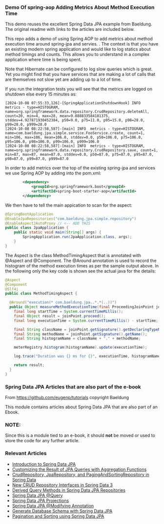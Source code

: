 
### Demo Of spring-aop Adding Metrics About Method Execution Time

This demo reuses the excellent Spring Data JPA example from Baeldung. The original readme with links to the articles
are included below.

This repo adds a demo of using Spring AOP to add metrics about method execution time around spring-jpa and servies. .
The context is that you have an existing modern spring application and would like to log statics about 
method timings and counts. This allows you to understand in a complex application where time is being spent. 

Note that Hibernate can be configured to log slow queries which is great. Yet you might find that you have 
services that are making a lot of calls that are themselves not slow yet are adding up to a lot of time. 

If you run the integration tests you will see that the metrics are logged on shutdown else every 15 minutes as: 

```text
[2024-10-08 07:55:33,126]-[SpringApplicationShutdownHook] INFO  metrics - type=HISTOGRAM, name=org.springframework.data.repository.CrudRepository.deleteAll, count=20, min=4, max=28, mean=9.888833584181375, stddev=4.927871930452384, p50=9.0, p75=11.0, p95=15.0, p98=28.0, p99=28.0, p999=28.0
[2024-10-08 08:22:58,587]-[main] INFO  metrics - type=HISTOGRAM, name=com.baeldung.jpa.simple.service.FooService.create, count=1, min=106, max=106, mean=106.0, stddev=0.0, p50=106.0, p75=106.0, p95=106.0, p98=106.0, p99=106.0, p999=106.0
[2024-10-08 08:22:58,587]-[main] INFO  metrics - type=HISTOGRAM, name=org.springframework.data.repository.CrudRepository.save, count=1, min=87, max=87, mean=87.0, stddev=0.0, p50=87.0, p75=87.0, p95=87.0, p98=87.0, p99=87.0, p999=87.0
```

In order to add metrics over the top of the existing spring-jpa and services we use Spring AOP by adding into the pom.xml:

```xml
        <dependency>
            <groupId>org.springframework.boot</groupId>
            <artifactId>spring-boot-starter-aop</artifactId>
        </dependency>
```

We then have to tell the main appication to scan for the aspect:

```java
@SpringBootApplication
@EnableJpaRepositories("com.baeldung.jpa.simple.repository")
@EnableAspectJAutoProxy // <-- ADD THIS
public class JpaApplication {
    public static void main(String[] args) {
        SpringApplication.run(JpaApplication.class, args);
    }
}
```

The Aspect is the class MethodTimingAspect that is annotated with @Aspect and @Component. The @Around annotation is used
to record the histogram of the method execution times as per the sample output above. In the following 
only the key code is shown see the actual java for the details: 

```java
@Aspect
@Component
@Slf4j
public class MethodTimingAspect {

  @Around("execution(* com.baeldung.jpa..*.*(..))")
  public Object measureMethodExecutionTime(final ProceedingJoinPoint joinPoint) throws Throwable {
    final long startTime = System.currentTimeMillis();
    final Object result = joinPoint.proceed();
    final long executionTime = System.currentTimeMillis() - startTime;

    final String className = joinPoint.getSignature().getDeclaringTypeName();
    final String methodName = joinPoint.getSignature().getName();
    final String histogramName = className + "." + methodName;

    meterRegistry.histogram(histogramName).update(executionTime);

    log.trace("Duration was {} ms for {}", executionTime, histogramName);

    return result;
  }
}
```

### Spring Data JPA Articles that are also part of the e-book

From https://github.com/eugenp/tutorials copyright Baeldung

This module contains articles about Spring Data JPA that are also part of an Ebook.


### NOTE: 

Since this is a module tied to an e-book, it should **not** be moved or used to store the code for any further article.

### Relevant Articles
- [Introduction to Spring Data JPA](https://www.baeldung.com/the-persistence-layer-with-spring-data-jpa)
- [Customizing the Result of JPA Queries with Aggregation Functions](https://www.baeldung.com/jpa-queries-custom-result-with-aggregation-functions)
- [CrudRepository, JpaRepository, and PagingAndSortingRepository in Spring Data](https://www.baeldung.com/spring-data-repositories)
- [New CRUD Repository Interfaces in Spring Data 3](https://www.baeldung.com/spring-data-3-crud-repository-interfaces)
- [Derived Query Methods in Spring Data JPA Repositories](https://www.baeldung.com/spring-data-derived-queries)
- [Spring Data JPA @Query](https://www.baeldung.com/spring-data-jpa-query)
- [Spring Data JPA Projections](https://www.baeldung.com/spring-data-jpa-projections)
- [Spring Data JPA @Modifying Annotation](https://www.baeldung.com/spring-data-jpa-modifying-annotation)
- [Generate Database Schema with Spring Data JPA](https://www.baeldung.com/spring-data-jpa-generate-db-schema)
- [Pagination and Sorting using Spring Data JPA](https://www.baeldung.com/spring-data-jpa-pagination-sorting)